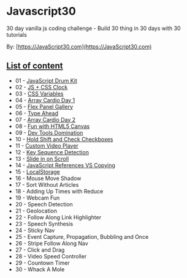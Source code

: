 # Javascript30

30 day vanilla js coding challenge - Build 30 thing in 30 days with 30 tutorials

By: [https://JavaScript30.com](https://JavaScript30.com)

## [List of content](https://bcarvalho89.github.io/javascript30/)
- 01 - [JavaScript Drum Kit](https://bcarvalho89.github.io/javascript30/day1/)
- 02 - [JS + CSS Clock](https://bcarvalho89.github.io/javascript30/day2/)
- 03 - [CSS Variables](https://bcarvalho89.github.io/javascript30/day3/)
- 04 - [Array Cardio Day 1](https://bcarvalho89.github.io/javascript30/day4/)
- 05 - [Flex Panel Gallery](https://bcarvalho89.github.io/javascript30/day5/)
- 06 - [Type Ahead](https://bcarvalho89.github.io/javascript30/day6/)
- 07 - [Array Cardio Day 2](https://bcarvalho89.github.io/javascript30/day7/)
- 08 - [Fun with HTML5 Canvas](https://bcarvalho89.github.io/javascript30/day8/)
- 09 - [Dev Tools Domination](https://bcarvalho89.github.io/javascript30/day9/)
- 10 - [Hold Shift and Check Checkboxes](https://bcarvalho89.github.io/javascript30/day10/)
- 11 - [Custom Video Player](https://bcarvalho89.github.io/javascript30/day11/)
- 12 - [Key Sequence Detection](https://bcarvalho89.github.io/javascript30/day12/)
- 13 - [Slide in on Scroll](https://bcarvalho89.github.io/javascript30/day13/)
- 14 - [JavaScript References VS Copying](https://bcarvalho89.github.io/javascript30/day14/)
- 15 - [LocalStorage](https://bcarvalho89.github.io/javascript30/day15/)
- 16 - Mouse Move Shadow
- 17 - Sort Without Articles
- 18 - Adding Up Times with Reduce
- 19 - Webcam Fun
- 20 - Speech Detection
- 21 - Geolocation
- 22 - Follow Along Link Highlighter
- 23 - Speech Synthesis
- 24 - Sticky Nav
- 25 - Event Capture, Propagation, Bubbling and Once
- 26 - Stripe Follow Along Nav
- 27 - Click and Drag
- 28 - Video Speed Controller
- 29 - Countown Timer
- 30 - Whack A Mole